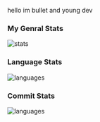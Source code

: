 hello im bullet and young dev
### My Genral Stats
![stats](https://github-readme-stats.vercel.app/api?username=notbullet&theme=tokyonight&card_width=400&hide_title=true&bg_color=DEG,0d1117,0d1117,8b949e&hide_border=true&show_icons=true&include_all_commits=true&count_private=true)
### Language Stats
![languages](https://github-readme-stats.vercel.app/api/top-langs/?username=notbullet&theme=tokyonight&hide_title=true&layout=compact&bg_color=DEG,0d1117,0d1117,8b949e&card_width=400&hide_border=true&langs_count=10&exclude_repo=MarioHTML5Hacked,kgisadev)
### Commit Stats
![languages](https://github-readme-streak-stats.herokuapp.com/?user=notbullet&theme=dark)
